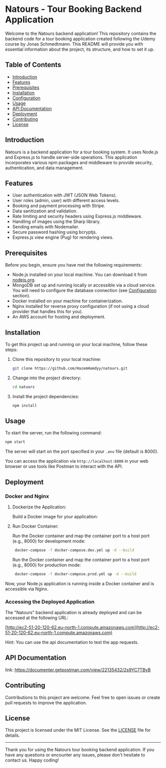 # Natours - Tour Booking Backend Application

Welcome to the Natours backend application! This repository contains the backend code for a tour booking application created following the Udemy course by Jonas Schmedtmann. This README will provide you with essential information about the project, its structure, and how to set it up.

## Table of Contents

- [Introduction](#introduction)
- [Features](#features)
- [Prerequisites](#prerequisites)
- [Installation](#installation)
- [Configuration](#configuration)
- [Usage](#usage)
- [API Documentation](#api-documentation)
- [Deployment](#deployment)
- [Contributing](#contributing)
- [License](#license)

## Introduction

Natours is a backend application for a tour booking system. It uses Node.js and Express.js to handle server-side operations. This application incorporates various npm packages and middleware to provide security, authentication, and data management.

## Features

- User authentication with JWT (JSON Web Tokens).
- User roles (admin, user) with different access levels.
- Booking and payment processing with Stripe.
- Data sanitization and validation.
- Rate limiting and security headers using Express.js middleware.
- Handling of images using the Sharp library.
- Sending emails with Nodemailer.
- Secure password hashing using bcryptjs.
- Express.js view engine (Pug) for rendering views.

## Prerequisites

Before you begin, ensure you have met the following requirements:

- Node.js installed on your local machine. You can download it from [nodejs.org](https://nodejs.org/).
- MongoDB set up and running locally or accessible via a cloud service. You will need to configure the database connection (see [Configuration](#configuration) section).
- Docker installed on your machine for containerization.
- Nginx installed for reverse proxy configuration (if not using a cloud provider that handles this for you).
- An AWS account for hosting and deployment.

## Installation

To get this project up and running on your local machine, follow these steps:

1. Clone this repository to your local machine:

   ```bash
   git clone https://github.com/HazemHamdyy/natours.git
   ```

2. Change into the project directory:

   ```bash
   cd natuors
   ```

3. Install the project dependencies:

   ```bash
   npm install
   ```



## Usage

To start the server, run the following command:

```bash
npm start
```

The server will start on the port specified in your `.env` file (default is 8000).

You can access the application via `http://localhost:8000` in your web browser or use tools like Postman to interact with the API.

## Deployment

### Docker and Nginx

1. Dockerize the Application:

   Build a Docker image for your application:

   

2. Run Docker Container:

   Run the Docker container and map the container port to a host port (e.g., 8000) for development mode:

   ```bash
    docker-compose -f docker-compose.dev.yml up -d --build
   ```

    Run the Docker container and map the container port to a host port (e.g., 8000) for production mode:

   ```bash
    docker-compose -f docker-compose.prod.yml up -d --build
   ```




Now, your Node.js application is running inside a Docker container and is accessible via Nginx.



### Accessing the Deployed Application

The "Natours" backend application is already deployed and can be accessed at the following URL:

[http://ec2-51-20-120-62.eu-north-1.compute.amazonaws.com](http://ec2-51-20-120-62.eu-north-1.compute.amazonaws.com)

Hint: You can use the api documentation to test the app requests.

## API Documentation

link: https://documenter.getpostman.com/view/22135432/2s9YC7TByB

## Contributing

Contributions to this project are welcome. Feel free to open issues or create pull requests to improve the application.

## License

This project is licensed under the MIT License. See the [LICENSE](LICENSE) file for details.

---

Thank you for using the Natours tour booking backend application. If you have any questions or encounter any issues, please don't hesitate to contact us. Happy coding!
